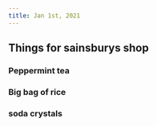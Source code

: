 ```yaml
---
title: Jan 1st, 2021
---
```


## Things for sainsburys shop
### Peppermint tea
### Big bag of rice
### soda crystals
###
